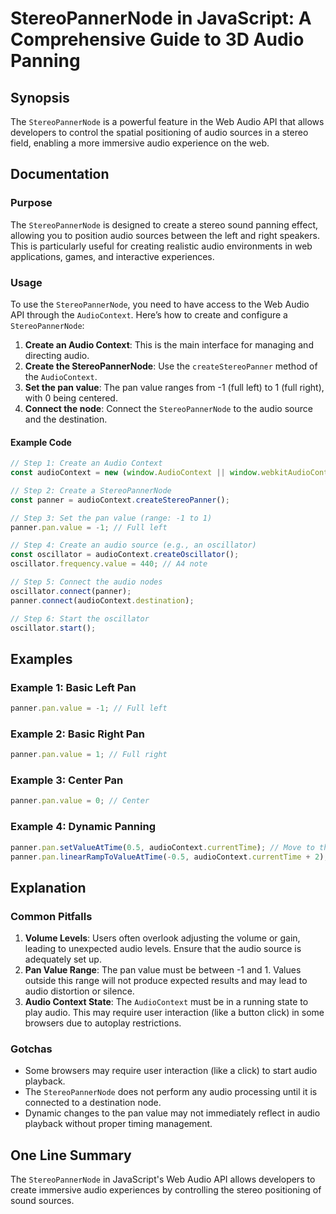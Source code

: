 <!--
Meta Description: # StereoPannerNode in JavaScript: A Comprehensive Guide to 3D Audio Panning ## Synopsis The `StereoPannerNode` is a powerful feature in the Web Audio ...
Meta Keywords: audio, pan, value, stereopannernode, audiocontext
-->

# StereoPannerNode in JavaScript: A Comprehensive Guide to 3D Audio Panning

## Synopsis
The `StereoPannerNode` is a powerful feature in the Web Audio API that allows developers to control the spatial positioning of audio sources in a stereo field, enabling a more immersive audio experience on the web.

## Documentation

### Purpose
The `StereoPannerNode` is designed to create a stereo sound panning effect, allowing you to position audio sources between the left and right speakers. This is particularly useful for creating realistic audio environments in web applications, games, and interactive experiences.

### Usage
To use the `StereoPannerNode`, you need to have access to the Web Audio API through the `AudioContext`. Here’s how to create and configure a `StereoPannerNode`:

1. **Create an Audio Context**: This is the main interface for managing and directing audio.
2. **Create the StereoPannerNode**: Use the `createStereoPanner` method of the `AudioContext`.
3. **Set the pan value**: The pan value ranges from -1 (full left) to 1 (full right), with 0 being centered.
4. **Connect the node**: Connect the `StereoPannerNode` to the audio source and the destination.

#### Example Code

```javascript
// Step 1: Create an Audio Context
const audioContext = new (window.AudioContext || window.webkitAudioContext)();

// Step 2: Create a StereoPannerNode
const panner = audioContext.createStereoPanner();

// Step 3: Set the pan value (range: -1 to 1)
panner.pan.value = -1; // Full left

// Step 4: Create an audio source (e.g., an oscillator)
const oscillator = audioContext.createOscillator();
oscillator.frequency.value = 440; // A4 note

// Step 5: Connect the audio nodes
oscillator.connect(panner);
panner.connect(audioContext.destination);

// Step 6: Start the oscillator
oscillator.start();
```

## Examples

### Example 1: Basic Left Pan
```javascript
panner.pan.value = -1; // Full left
```

### Example 2: Basic Right Pan
```javascript
panner.pan.value = 1; // Full right
```

### Example 3: Center Pan
```javascript
panner.pan.value = 0; // Center
```

### Example 4: Dynamic Panning
```javascript
panner.pan.setValueAtTime(0.5, audioContext.currentTime); // Move to the right
panner.pan.linearRampToValueAtTime(-0.5, audioContext.currentTime + 2); // Move left over 2 seconds
```

## Explanation
### Common Pitfalls
1. **Volume Levels**: Users often overlook adjusting the volume or gain, leading to unexpected audio levels. Ensure that the audio source is adequately set up.
2. **Pan Value Range**: The pan value must be between -1 and 1. Values outside this range will not produce expected results and may lead to audio distortion or silence.
3. **Audio Context State**: The `AudioContext` must be in a running state to play audio. This may require user interaction (like a button click) in some browsers due to autoplay restrictions.

### Gotchas
- Some browsers may require user interaction (like a click) to start audio playback.
- The `StereoPannerNode` does not perform any audio processing until it is connected to a destination node.
- Dynamic changes to the pan value may not immediately reflect in audio playback without proper timing management.

## One Line Summary
The `StereoPannerNode` in JavaScript's Web Audio API allows developers to create immersive audio experiences by controlling the stereo positioning of sound sources.